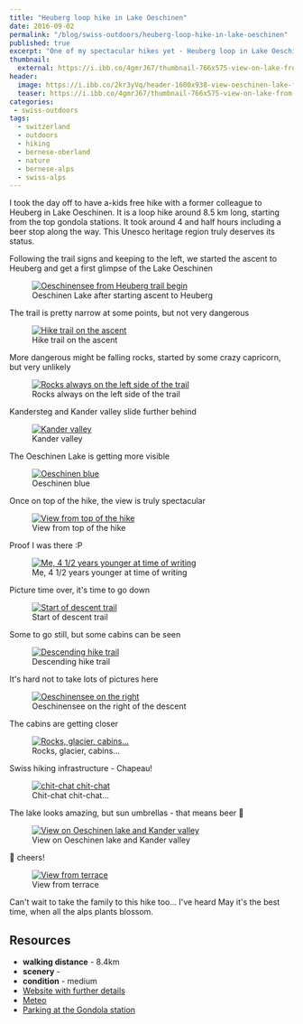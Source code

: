```yaml
---
title: "Heuberg loop hike in Lake Oeschinen"
date: 2016-09-02
permalink: "/blog/swiss-outdoors/heuberg-loop-hike-in-lake-oeschinen"
published: true
excerpt: "One of my spectacular hikes yet - Heuberg loop in Lake Oeschinen starting from the top gondola station"
thumbnail: 
  external: https://i.ibb.co/4gmrJ67/thumbnail-766x575-view-on-lake-from-top.jpg
header:
  image: https://i.ibb.co/2kr3yVq/header-1600x938-view-oeschinen-lake-from-top.jpg
  teaser: https://i.ibb.co/4gmrJ67/thumbnail-766x575-view-on-lake-from-top.jpg 
categories:
 - swiss-outdoors
tags:
  - switzerland                                                                                            
  - outdoors   
  - hiking
  - bernese-oberland
  - nature
  - bernese-alps
  - swiss-alps
---
```

 
I took the day off to have a-kids free hike with a former colleague to Heuberg in Lake Oeschinen. It is a loop hike around 8.5 km long, starting
 from the top gondola stations. It took around 4 and half hours including a beer stop along the way. This Unesco heritage region truly deserves
its status. 

Following the trail signs and keeping to the left, we started the ascent to Heuberg and get a first glimpse of the Lake Oeschinen
 <figure class="image">
   <a href="https://i.ibb.co/6Y6VcGr/1-1600x1200-vs-1-first-glimp-of-the-lake.jpg">
    <img src="https://i.ibb.co/7RW45hC/1-800x600-vs-1-first-glimp-of-the-lake.jpg" alt="Oeschinensee from Heuberg trail begin">
   </a>
   <figcaption>Oeschinen Lake after starting ascent to Heuberg </figcaption>
 </figure>
 
 The trail is pretty narrow at some points, but not very dangerous 
  <figure class="image">
    <a href="https://i.ibb.co/wsf2SH6/2-1600x1200-trail-takes-us-higher.jpg">
     <img src="https://i.ibb.co/0sLdjB1/2-800x600-trail-takes-us-higher.jpg" alt="Hike trail on the ascent">
    </a>
    <figcaption>Hike trail on the ascent</figcaption>
  </figure>
 
More dangerous might be falling rocks, started by some crazy capricorn, but very unlikely
<figure class="image">
    <a href="https://i.ibb.co/CKmKgDG/3-1600x1200-rocks-on-the-left-beware-of-stone-falls.jpg">
        <img src="https://i.ibb.co/7NMCTBd/3-800x600-rocks-on-the-left-beware-of-stone-falls.jpg" alt="Rocks always on the left side of the trail">
    </a>
    <figcaption>Rocks always on the left side of the trail</figcaption>
</figure>
 
Kandersteg and Kander valley slide further behind
<figure class="image">
    <a href="https://i.ibb.co/mG864X3/4-1600x1200-leave-the-kandersteg-valley-behind.jpg">
        <img src="https://i.ibb.co/B3MHY46/4-800x600-leave-the-kandersteg-valley-behind.jpg" alt="Kander valley">
    </a>
    <figcaption>Kander valley</figcaption>
</figure>  

The Oeschinen Lake is getting more visible
<figure class="image">
 <a href="https://i.ibb.co/TYLfcRw/5-1600x2133-lake-starting-to-emerge.jpg">
  <img src="https://i.ibb.co/Pjb8tz1/5-800x1067-lake-starting-to-emerge.jpg" alt="Oeschinen blue">
 </a>
 <figcaption>Oeschinen blue</figcaption>
</figure>

Once on top of the hike, the view is truly spectacular 
<figure class="image">
  <a href="https://i.ibb.co/2hmvKwr/6-1600x1200-magnificent.jpg">
   <img src="https://i.ibb.co/qkzHs7Y/6-800x600-magnificent.jpg" alt="View from top of the hike">
  </a>
  <figcaption>View from top of the hike</figcaption>
</figure>
 
Proof I was there :P
<figure class="image">
  <a href="https://i.ibb.co/34SNdpD/7-1600x1200-me-picture-time.jpg">
   <img src="https://i.ibb.co/BzNptks/7-800x600-me-picture-time.jpg" alt="Me, 4 1/2 years younger at time of writing">
  </a>
  <figcaption>Me, 4 1/2 years younger at time of writing</figcaption>
</figure>   

Picture time over, it's time to go down
<figure class="image">
  <a href="https://i.ibb.co/vJ3NmR2/8-1600x1200-start-descent.jpg">
   <img src="https://i.ibb.co/HX2vVrn/8-800x600-start-descent.jpg" alt="Start of descent trail">
  </a>
  <figcaption>Start of descent trail</figcaption>
</figure>     

Some to go still, but some cabins can be seen
<figure class="image">
    <a href="https://i.ibb.co/9s1wggc/9-1600x1200-start-descent.jpg">
        <img src="https://i.ibb.co/sHqjMks/9-800x600-start-descent.jpg" alt="Descending hike trail">
    </a>
    <figcaption>Descending hike trail</figcaption>
</figure>

 
It's hard not to take lots of pictures here
<figure class="image">
    <a href="https://i.ibb.co/5cgfxgj/10-1600x1200-the-lake-reveals-more-and-more.jpg">
        <img src="https://i.ibb.co/XD6V2qb/10-800x600-the-lake-reveals-more-and-more.jpg" alt="Oeschinensee on the right">
    </a>
    <figcaption>Oeschinensee on the right of the descent</figcaption>
</figure> 

The cabins are getting closer
<figure class="image">
    <a href="https://i.ibb.co/wWN5RH5/11-1600x1200-good-cabins-we-are-getting-thirsty.jpg">
        <img src="https://i.ibb.co/SmDmPhZ/11-800x600-good-cabins-we-are-getting-thirsty.jpg" alt="Rocks, glacier, cabins...">
    </a>
    <figcaption>Rocks, glacier, cabins...</figcaption>
</figure> 

Swiss hiking infrastructure - Chapeau!
<figure class="image">
    <a href="https://i.ibb.co/74RVFBH/12-1600x1200-walk-besides-cliff-to-caban.jpg">
        <img src="https://i.ibb.co/bXPQ7VJ/12-800x600-walk-besides-cliff-to-caban.jpg" alt="chit-chat chit-chat">
    </a>
    <figcaption>Chit-chat chit-chat...</figcaption>
</figure> 

The lake looks amazing, but sun umbrellas - that means beer :beer:
<figure class="image">
    <a href="https://i.ibb.co/WkbnyFY/13-1600x1200-we-finally-see-some-sun-umbreallas.jpg">
        <img src="https://i.ibb.co/Db9dR8R/13-800x600-we-finally-see-some-sun-umbreallas.jpg" alt="View on Oeschinen lake and Kander valley">
    </a>
    <figcaption>View on Oeschinen lake and Kander valley</figcaption>
</figure> 


:beers: cheers! 
<figure class="image">
    <a href="https://i.ibb.co/0FSYFPv/14-1600x1200-ah-beer-with-a-view.jpg">
        <img src="https://i.ibb.co/ZxZTYxH/14-800x600-ah-beer-with-a-view.jpg" alt="View from terrace">
    </a>
    <figcaption>View from terrace</figcaption>
</figure> 

Can't wait to take the family to this hike too... I've heard May it's the best time, when all the alps plants blossom.

## Resources
* <i class="fas fa-hiking"></i> **walking distance** - 8.4km
* <i class="fas fa-mountain"></i> **scenery** - <i class="fas fa-star"></i><i class="fas fa-star"></i><i class="fas fa-star"></i><i class="fas fa-star"></i><i class="fas fa-star"></i>
* <i class="fas fa-heartbeat"></i> **condition** - medium
* [Website with further details](https://www.oeschinensee.ch/sommer/wandern/heuberg/) 
* <i class="fas fa-sun"></i> [Meteo](https://www.srf.ch/meteo/wetter/Oeschinensee/46.4976,7.7267) 
* <i class="fas fa-parking"></i> [Parking at the Gondola station](https://goo.gl/maps/w1QbGLTcN2GhkaoS8) 